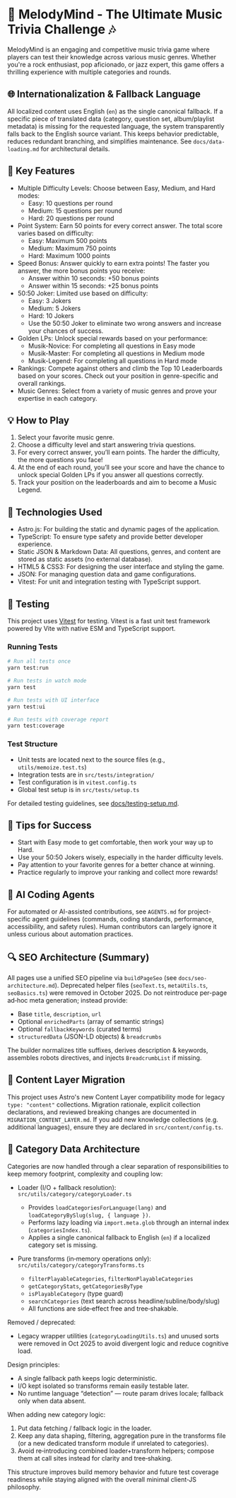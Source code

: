 # 🎵 MelodyMind - The Ultimate Music Trivia Challenge 🎶

MelodyMind is an engaging and competitive music trivia game where players can test their knowledge
across various music genres. Whether you're a rock enthusiast, pop aficionado, or jazz expert, this
game offers a thrilling experience with multiple categories and rounds.

## 🌐 Internationalization & Fallback Language

All localized content uses English (`en`) as the single canonical fallback. If a specific piece of
translated data (category, question set, album/playlist metadata) is missing for the requested
language, the system transparently falls back to the English source variant. This keeps behavior
predictable, reduces redundant branching, and simplifies maintenance. See `docs/data-loading.md` for
architectural details.

## 🚀 Key Features

- Multiple Difficulty Levels: Choose between Easy, Medium, and Hard modes:
  - Easy: 10 questions per round
  - Medium: 15 questions per round
  - Hard: 20 questions per round
- Point System: Earn 50 points for every correct answer. The total score varies based on difficulty:
  - Easy: Maximum 500 points
  - Medium: Maximum 750 points
  - Hard: Maximum 1000 points
- Speed Bonus: Answer quickly to earn extra points! The faster you answer, the more bonus points you
  receive:
  - Answer within 10 seconds: +50 bonus points
  - Answer within 15 seconds: +25 bonus points
- 50:50 Joker: Limited use based on difficulty:
  - Easy: 3 Jokers
  - Medium: 5 Jokers
  - Hard: 10 Jokers
  - Use the 50:50 Joker to eliminate two wrong answers and increase your chances of success.
- Golden LPs: Unlock special rewards based on your performance:
  - Musik-Novice: For completing all questions in Easy mode
  - Musik-Master: For completing all questions in Medium mode
  - Musik-Legend: For completing all questions in Hard mode
- Rankings: Compete against others and climb the Top 10 Leaderboards based on your scores. Check out
  your position in genre-specific and overall rankings.
- Music Genres: Select from a variety of music genres and prove your expertise in each category.

## 💡 How to Play

1. Select your favorite music genre.
2. Choose a difficulty level and start answering trivia questions.
3. For every correct answer, you’ll earn points. The harder the difficulty, the more questions you
   face!
4. At the end of each round, you’ll see your score and have the chance to unlock special Golden LPs
   if you answer all questions correctly.
5. Track your position on the leaderboards and aim to become a Music Legend.

## 🔧 Technologies Used

- Astro.js: For building the static and dynamic pages of the application.
- TypeScript: To ensure type safety and provide better developer experience.
- Static JSON & Markdown Data: All questions, genres, and content are stored as static assets (no
  external database).
- HTML5 & CSS3: For designing the user interface and styling the game.
- JSON: For managing question data and game configurations.
- Vitest: For unit and integration testing with TypeScript support.

## 🧪 Testing

This project uses [Vitest](https://vitest.dev/) for testing. Vitest is a fast unit test framework
powered by Vite with native ESM and TypeScript support.

### Running Tests

```bash
# Run all tests once
yarn test:run

# Run tests in watch mode
yarn test

# Run tests with UI interface
yarn test:ui

# Run tests with coverage report
yarn test:coverage
```

### Test Structure

- Unit tests are located next to the source files (e.g., `utils/memoize.test.ts`)
- Integration tests are in `src/tests/integration/`
- Test configuration is in `vitest.config.ts`
- Global test setup is in `src/tests/setup.ts`

For detailed testing guidelines, see [docs/testing-setup.md](docs/testing-setup.md).

## 🎯 Tips for Success

- Start with Easy mode to get comfortable, then work your way up to Hard.
- Use your 50:50 Jokers wisely, especially in the harder difficulty levels.
- Pay attention to your favorite genres for a better chance at winning.
- Practice regularly to improve your ranking and collect more rewards!

## 🤖 AI Coding Agents

For automated or AI-assisted contributions, see `AGENTS.md` for project-specific agent guidelines
(commands, coding standards, performance, accessibility, and safety rules). Human contributors can
largely ignore it unless curious about automation practices.

## 🔍 SEO Architecture (Summary)

All pages use a unified SEO pipeline via `buildPageSeo` (see `docs/seo-architecture.md`). Deprecated
helper files (`seoText.ts`, `metaUtils.ts`, `seoBasics.ts`) were removed in October 2025. Do not
reintroduce per-page ad‑hoc meta generation; instead provide:

- Base `title`, `description`, `url`
- Optional `enrichedParts` (array of semantic strings)
- Optional `fallbackKeywords` (curated terms)
- `structuredData` (JSON-LD objects) & `breadcrumbs`

The builder normalizes title suffixes, derives description & keywords, assembles robots directives,
and injects `BreadcrumbList` if missing.

## 🧩 Content Layer Migration

This project uses Astro's new Content Layer compatibility mode for legacy `type: "content"`
collections. Migration rationale, explicit collection declarations, and reviewed breaking changes
are documented in `MIGRATION_CONTENT_LAYER.md`. If you add new knowledge collections (e.g.
additional languages), ensure they are declared in `src/content/config.ts`.

## 📂 Category Data Architecture

Categories are now handled through a clear separation of responsibilities to keep memory footprint,
complexity and coupling low:

- Loader (I/O + fallback resolution): `src/utils/category/categoryLoader.ts`
  - Provides `loadCategoriesForLanguage(lang)` and `loadCategoryBySlug(slug, { language })`.
  - Performs lazy loading via `import.meta.glob` through an internal index (`categoriesIndex.ts`).
  - Applies a single canonical fallback to English (`en`) if a localized category set is missing.

- Pure transforms (in‑memory operations only): `src/utils/category/categoryTransforms.ts`
  - `filterPlayableCategories`, `filterNonPlayableCategories`
  - `getCategoryStats`, `getCategoriesByType`
  - `isPlayableCategory` (type guard)
  - `searchCategories` (text search across headline/subline/body/slug)
  - All functions are side‑effect free and tree‑shakable.

Removed / deprecated:

- Legacy wrapper utilities (`categoryLoadingUtils.ts`) and unused sorts were removed in Oct 2025 to
  avoid divergent logic and reduce cognitive load.

Design principles:

- A single fallback path keeps logic deterministic.
- I/O kept isolated so transforms remain easily testable later.
- No runtime language “detection” — route param drives locale; fallback only when data absent.

When adding new category logic:

1. Put data fetching / fallback logic in the loader.
2. Keep any data shaping, filtering, aggregation pure in the transforms file (or a new dedicated
   transform module if unrelated to categories).
3. Avoid re‑introducing combined loader+transform helpers; compose them at call sites instead for
   clarity and tree‑shaking.

This structure improves build memory behavior and future test coverage readiness while staying
aligned with the overall minimal client‑JS philosophy.
